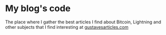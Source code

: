 # My blog's code

The place where I gather the best articles I find about Bitcoin, Lightning and other subjects that I find interesting at [gustavesarticles.com](https://gustavesarticles.com)
